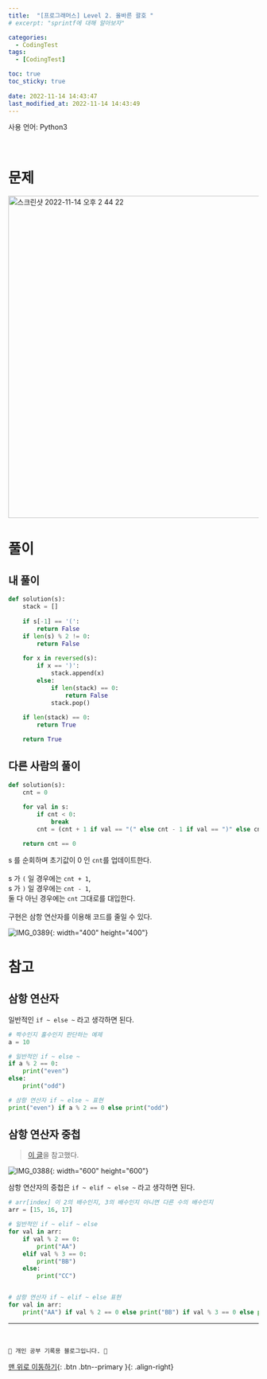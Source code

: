 ```yaml
---
title:  "[프로그래머스] Level 2. 올바른 괄호 "
# excerpt: "sprintf에 대해 알아보자"

categories:
  - CodingTest
tags:
  - [CodingTest]

toc: true
toc_sticky: true
 
date: 2022-11-14 14:43:47
last_modified_at: 2022-11-14 14:43:49
---
```


사용 언어: Python3

<br>

# 문제
<img width="648" alt="스크린샷 2022-11-14 오후 2 44 22" src="https://user-images.githubusercontent.com/59405576/201584383-102621ce-344e-4ec2-a797-9a35fcef84d2.png">


# 풀이
## 내 풀이
```py
def solution(s):
    stack = []
    
    if s[-1] == '(':
        return False
    if len(s) % 2 != 0:
        return False
    
    for x in reversed(s):
        if x == ')':
            stack.append(x)
        else:
            if len(stack) == 0:
                return False
            stack.pop()
            
    if len(stack) == 0:
        return True

    return True
```

## 다른 사람의 풀이
```py
def solution(s):
    cnt = 0
    
    for val in s:
        if cnt < 0:
            break
        cnt = (cnt + 1 if val == "(" else cnt - 1 if val == ")" else cnt)

    return cnt == 0
```
s 를 순회하며 초기값이 0 인 `cnt`를 업데이트한다.<br><br>
s 가 `(` 일 경우에는 `cnt + 1`,<br>
s 가 `)` 일 경우에는 `cnt - 1`,<br>
둘 다 아닌 경우에는 `cnt` 그대로를 대입한다.<br><br>
구현은 삼항 연산자를 이용해 코드를 줄일 수 있다.<br>

![IMG_0389](https://user-images.githubusercontent.com/59405576/201589536-f711d9d5-c071-4a76-a541-dd8a5b537c96.jpg){: width="400" height="400"}



# 참고
## 삼항 연산자
일반적인 `if ~ else ~` 라고 생각하면 된다.
```py
# 짝수인지 홀수인지 판단하는 예제
a = 10

# 일반적인 if ~ else ~
if a % 2 == 0:
    print("even")
else:
    print("odd")

# 삼항 연산자 if ~ else ~ 표현
print("even") if a % 2 == 0 else print("odd")
```

## 삼항 연산자 중첩
> [이 글](https://blockdmask.tistory.com/551)을 참고했다.

![IMG_0388](https://user-images.githubusercontent.com/59405576/201588085-71d1ff02-6b91-416a-8c21-f83c1483ecfd.jpg){: width="600" height="600"}<br>

삼항 연산자의 중첩은 `if ~ elif ~ else ~` 라고 생각하면 된다.

```py
# arr[index] 이 2의 배수인지, 3의 배수인지 아니면 다른 수의 배수인지
arr = [15, 16, 17]

# 일반적인 if ~ elif ~ else
for val in arr:        
    if val % 2 == 0:
        print("AA")
    elif val % 3 == 0:
        print("BB")
    else:
        print("CC")


# 삼항 연산자 if ~ elif ~ else 표현
for val in arr:
    print("AA") if val % 2 == 0 else print("BB") if val % 3 == 0 else print("CC")
```








***
<br>


    💛 개인 공부 기록용 블로그입니다. 👻

[맨 위로 이동하기](#){: .btn .btn--primary }{: .align-right}